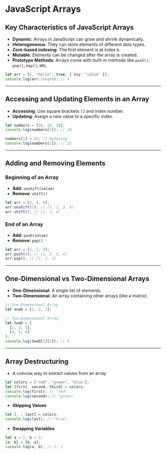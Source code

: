 # JavaScript Arrays

## Key Characteristics of JavaScript Arrays
- **Dynamic**: Arrays in JavaScript can grow and shrink dynamically.
- **Heterogeneous**: They can store elements of different data types.
- **Zero-based indexing**: The first element is at index `0`.
- **Mutable**: Elements can be changed after the array is created.
- **Prototype Methods**: Arrays come with built-in methods like `push()`, `pop()`, `map()`, etc.

```javascript
let arr = [1, "hello", true, { key: "value" }];
console.log(arr.length); // 4
```

---

## Accessing and Updating Elements in an Array
- **Accessing**: Use square brackets `[]` and index number.
- **Updating**: Assign a new value to a specific index.

```javascript
let numbers = [10, 20, 30];
console.log(numbers[1]); // 20

numbers[1] = 25; // Updating
console.log(numbers[1]); // 25
```

---

## Adding and Removing Elements
### Beginning of an Array
- **Add**: `unshift(value)`
- **Remove**: `shift()`

```javascript
let arr = [2, 3, 4];
arr.unshift(1); // [1, 2, 3, 4]
arr.shift(); // [2, 3, 4]
```

### End of an Array
- **Add**: `push(value)`
- **Remove**: `pop()`

```javascript
let arr = [1, 2, 3];
arr.push(4); // [1, 2, 3, 4]
arr.pop(); // [1, 2, 3]
```

---

## One-Dimensional vs Two-Dimensional Arrays
- **One-Dimensional**: A single list of elements.
- **Two-Dimensional**: An array containing other arrays (like a matrix).

```javascript
// One-Dimensional Array
let oneD = [1, 2, 3];

// Two-Dimensional Array
let twoD = [
  [1, 2, 3],
  [4, 5, 6]
];
console.log(twoD[1][2]); // 6
```

---

## Array Destructuring
- A concise way to extract values from an array.

```javascript
let colors = ["red", "green", "blue"];
let [first, second, third] = colors;
console.log(first); // "red"
console.log(second); // "green"
```

- **Skipping Values**
```javascript
let [, , last] = colors;
console.log(last); // "blue"
```

- **Swapping Variables**
```javascript
let a = 1, b = 2;
[a, b] = [b, a];
console.log(a, b); // 2, 1

